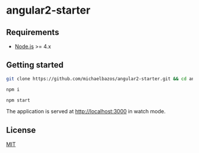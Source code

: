 # angular2-starter

## Requirements

* [Node.js](http://nodejs.org/) >= 4.x

## Getting started

```bash
git clone https://github.com/michaelbazos/angular2-starter.git && cd angular2-starter

npm i

npm start
```

The application is served at [http://localhost:3000](http://localhost:3000) in watch mode.

## License

[MIT](/LICENSE)
